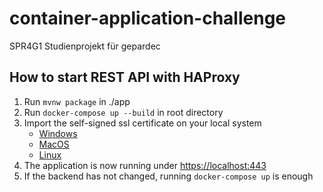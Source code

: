 # container-application-challenge
SPR4G1 Studienprojekt für gepardec

## How to start REST API with HAProxy
1. Run `mvnw package` in ./app
2. Run `docker-compose up --build` in root directory
3. Import the self-signed ssl certificate on your local system
    - [Windows](https://support.securly.com/hc/en-us/articles/360026808753-How-to-manually-install-the-Securly-SSL-certificate-on-Windows)
    -  [MacOS](https://superuser.com/questions/1359755/trust-self-signed-cert-in-chrome-macos-10-13)
    - [Linux](https://tarunlalwani.com/post/self-signed-certificates-trusting-them/)
4. The application is now running under [https://localhost:443](https://localhost:443)
5. If the backend has not changed, running `docker-compose up` is enough
